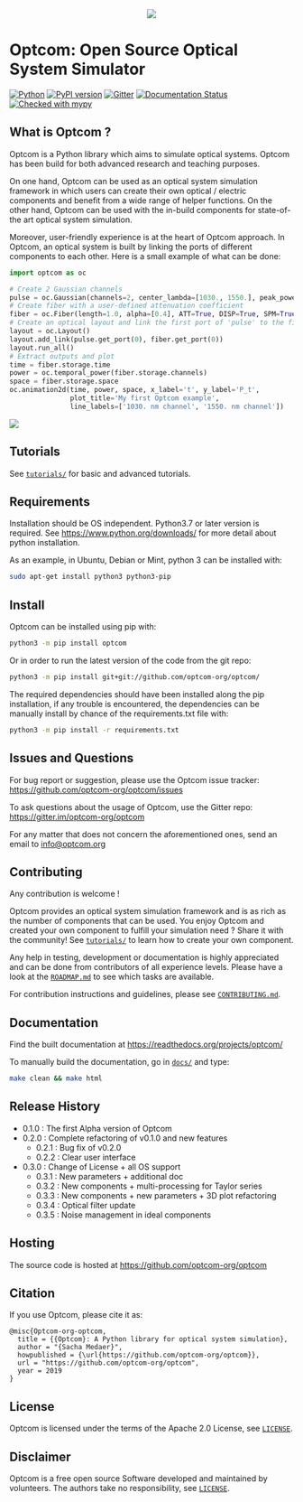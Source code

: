 <div align="center">
  <img src="https://www.github.com/optcom-org/optcom/raw/master/branding/logo/logo_crop.png">
</div>

# Optcom: Open Source Optical System Simulator

[![Python](https://img.shields.io/badge/python-3.7%20%7C%203.8%20%7C%20...-blue)](https://www.python.org/)
[![PyPI version](https://badge.fury.io/py/optcom.svg)](https://badge.fury.io/py/optcom)
[![Gitter](https://badges.gitter.im/optcom-org/optcom.svg)](https://gitter.im/optcom-org/optcom?utm_source=badge&utm_medium=badge&utm_campaign=pr-badge)
[![Documentation Status](https://readthedocs.org/projects/optcom/badge/?version=latest)](https://optcom.readthedocs.io/en/latest/?badge=latest)
[![Checked with mypy](http://www.mypy-lang.org/static/mypy_badge.svg)](http://mypy-lang.org/)

## What is Optcom ?

Optcom is a Python library which aims to simulate optical systems.
Optcom has been build for both advanced research and teaching purposes.

On one hand, Optcom can be used as an optical system simulation
framework in which users can create their own optical / electric
components and benefit from a wide range of helper functions. On the
other hand, Optcom can be used with the in-build components for
state-of-the art optical system simulation.

Moreover, user-friendly experience is at the heart of Optcom approach.
In Optcom, an optical system is built by linking the ports of different
components to each other. Here is a small example of what can be done:

```python
import optcom as oc

# Create 2 Gaussian channels
pulse = oc.Gaussian(channels=2, center_lambda=[1030., 1550.], peak_power=[0.5, 1.0])
# Create fiber with a user-defined attenuation coefficient
fiber = oc.Fiber(length=1.0, alpha=[0.4], ATT=True, DISP=True, SPM=True, save_all=True)
# Create an optical layout and link the first port of 'pulse' to the first port of 'fiber'
layout = oc.Layout()
layout.add_link(pulse.get_port(0), fiber.get_port(0))
layout.run_all()
# Extract outputs and plot
time = fiber.storage.time
power = oc.temporal_power(fiber.storage.channels)
space = fiber.storage.space
oc.animation2d(time, power, space, x_label='t', y_label='P_t',
               plot_title='My first Optcom example',
               line_labels=['1030. nm channel', '1550. nm channel'])
```

![](https://www.github.com/optcom-org/optcom/raw/master/examples/example_anim_readme/example_anim_readme.gif)

## Tutorials

See [`tutorials/`](tutorials) for basic and advanced tutorials.

## Requirements
Installation should be OS independent. Python3.7 or later version is
required. See https://www.python.org/downloads/ for more detail about
python installation.

As an example, in Ubuntu, Debian or Mint, python 3 can be installed
with:

```sh
sudo apt-get install python3 python3-pip
```

## Install
Optcom can be installed using pip with:

```sh
python3 -m pip install optcom
```

Or in order to run the latest version of the code from the git repo:

```sh
python3 -m pip install git+git://github.com/optcom-org/optcom/
```

The required dependencies should have been installed along the pip
installation, if any trouble is encountered, the dependencies can be
manually install by chance of the requirements.txt file with:

```sh
python3 -m pip install -r requirements.txt
```

## Issues and Questions

For bug report or suggestion, please use the Optcom issue tracker:
https://github.com/optcom-org/optcom/issues

To ask questions about the usage of Optcom, use the Gitter repo:
https://gitter.im/optcom-org/optcom

For any matter that does not concern the aforementioned ones, send an
email to info@optcom.org


## Contributing

Any contribution is welcome !

Optcom provides an optical system simulation framework and is as rich
as the number of components that can be used. You enjoy Optcom and
created your own component to fulfill your simulation need ? Share it
with the community!  See [`tutorials/`](tutorials) to learn
how to create your own component.

Any help in testing, development or documentation is highly appreciated
and can be done from contributors of all experience levels. Please have
a look at the [`ROADMAP.md`](ROADMAP.md) to see which tasks are available.

For contribution instructions and guidelines, please see
[`CONTRIBUTING.md`](CONTRIBUTING.md).

## Documentation

Find the built documentation at https://readthedocs.org/projects/optcom/

To manually build the documentation, go in [`docs/`](docs/) and type:
```sh
make clean && make html
```

## Release History

* 0.1.0 : The first Alpha version of Optcom
* 0.2.0 : Complete refactoring of v0.1.0 and new features
  * 0.2.1 : Bug fix of v0.2.0
  * 0.2.2 : Clear user interface
* 0.3.0 : Change of License + all OS support
  * 0.3.1 : New parameters + additional doc
  * 0.3.2 : New components + multi-processing for Taylor series
  * 0.3.3 : New components + new parameters + 3D plot refactoring
  * 0.3.4 : Optical filter update
  * 0.3.5 : Noise management in ideal components

## Hosting

The source code is hosted at https://github.com/optcom-org/optcom

## Citation

If you use Optcom, please cite it as:

```
@misc{Optcom-org-optcom,
  title = {{Optcom}: A Python library for optical system simulation},
  author = "{Sacha Medaer}",
  howpublished = {\url{https://github.com/optcom-org/optcom}},
  url = "https://github.com/optcom-org/optcom",
  year = 2019
}
```

## License

Optcom is licensed under the terms of the Apache 2.0 License, see
[`LICENSE`](LICENSE).

## Disclaimer

Optcom is a free open source Software developed and maintained by
volunteers. The authors take no responsibility, see
[`LICENSE`](LICENSE).

<!-- Markdown link & img dfn's -->
